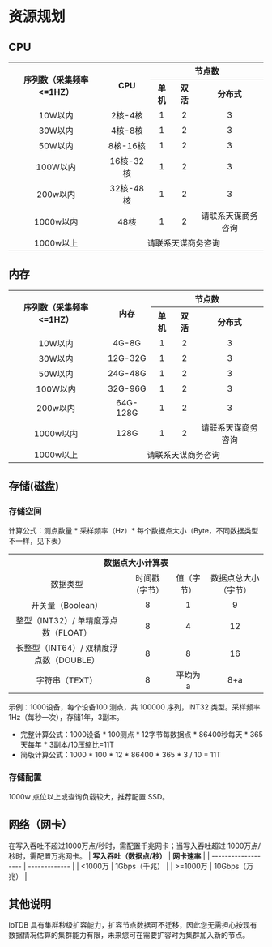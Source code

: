 <!--

    Licensed to the Apache Software Foundation (ASF) under one
    or more contributor license agreements.  See the NOTICE file
    distributed with this work for additional information
    regarding copyright ownership.  The ASF licenses this file
    to you under the Apache License, Version 2.0 (the
    "License"); you may not use this file except in compliance
    with the License.  You may obtain a copy of the License at
    
        http://www.apache.org/licenses/LICENSE-2.0
    
    Unless required by applicable law or agreed to in writing,
    software distributed under the License is distributed on an
    "AS IS" BASIS, WITHOUT WARRANTIES OR CONDITIONS OF ANY
    KIND, either express or implied.  See the License for the
    specific language governing permissions and limitations
    under the License.

-->
# 资源规划
## CPU
<table style="text-align: center;">
      <tr>
            <th rowspan="2">序列数（采集频率<=1HZ）</th>
            <th rowspan="2">CPU</th>        
            <th colspan="3">节点数</th>
      </tr>
      <tr>
            <th>单机</th>   
            <th>双活</th> 
            <th>分布式</th> 
      </tr>
      <tr>
            <td>10W以内</td>
            <td>2核-4核</td>
            <td>1</td>
            <td>2</td>
            <td>3</td>
      </tr>
      <tr>
            <td>30W以内</td>
            <td>4核-8核</td>
            <td>1</td>
            <td>2</td>
            <td>3</td>
      </tr>
      <tr>
            <td>50W以内</td>
            <td>8核-16核</td>
            <td>1</td>
            <td>2</td>
            <td>3</td>
      </tr>
      <tr>
            <td>100W以内</td>
            <td>16核-32核</td>
            <td>1</td>
            <td>2</td>
            <td>3</td>
      </tr>
      <tr>
            <td>200w以内</td>
            <td>32核-48核</td>
            <td>1</td>
            <td>2</td>
            <td>3</td>
      </tr>
      <tr>
            <td>1000w以内</td>
            <td>48核</td>
            <td>1</td>
            <td>2</td>
            <td>请联系天谋商务咨询</td>
      </tr>
      <tr>
            <td>1000w以上</td>
            <td colspan="4">请联系天谋商务咨询</td>
      </tr>
</table>

## 内存
<table style="text-align: center;">
      <tr>
            <th rowspan="2">序列数（采集频率<=1HZ）</th>
            <th rowspan="2">内存</th>        
            <th colspan="3">节点数</th>
      </tr>
      <tr>
            <th>单机</th>   
            <th>双活</th> 
            <th>分布式</th> 
      </tr>
      <tr>
            <td>10W以内</td>
            <td>4G-8G</td>
            <td>1</td>
            <td>2</td>
            <td>3</td>
      </tr>
      <tr>
            <td>30W以内</td>
            <td>12G-32G</td>
            <td>1</td>
            <td>2</td>
            <td>3</td>
      </tr>
      <tr>
            <td>50W以内</td>
            <td>24G-48G</td>
            <td>1</td>
            <td>2</td>
            <td>3</td>
      </tr>
      <tr>
            <td>100W以内</td>
            <td>32G-96G</td>
            <td>1</td>
            <td>2</td>
            <td>3</td>
      </tr>
      <tr>
            <td>200w以内</td>
            <td>64G-128G</td>
            <td>1</td>
            <td>2</td>
            <td>3</td>
      </tr>
      <tr>
            <td>1000w以内</td>
            <td>128G</td>
            <td>1</td>
            <td>2</td>
            <td>请联系天谋商务咨询</td>
      </tr>
      <tr>
            <td>1000w以上</td>
            <td colspan="4">请联系天谋商务咨询</td>
      </tr>
</table>

## 存储(磁盘)
### 存储空间
计算公式：测点数量 * 采样频率（Hz）* 每个数据点大小（Byte，不同数据类型不一样，见下表）
<table style="text-align: center;">
      <tr>
            <th colspan="4"> 数据点大小计算表 </th>        
      </tr>
      <tr>
            <td> 数据类型 </td>
            <td>时间戳（字节）</td>
            <td>值（字节）</td>
            <td>数据点总大小（字节）</td>
      </tr>
      <tr>
            <td>开关量（Boolean）</td>
            <td>8</td>
            <td>1</td>
            <td>9</td>
      </tr>
      <tr>
            <td>整型（INT32）/ 单精度浮点数（FLOAT）</td>
            <td>8</td>
            <td>4</td>
            <td>12</td>
      </tr>
      <tr>
            <td>长整型（INT64）/ 双精度浮点数（DOUBLE）</td>
            <td>8</td>
            <td>8</td>
            <td>16</td>
      </tr>
      <tr>
            <td>字符串（TEXT）</td>
            <td>8</td>
            <td>平均为a</td>
            <td>8+a</td>
      </tr>
</table>


示例：1000设备，每个设备100 测点，共 100000 序列，INT32 类型。采样频率1Hz（每秒一次），存储1年，3副本。
- 完整计算公式：1000设备 * 100测点 * 12字节每数据点 * 86400秒每天 * 365天每年 * 3副本/10压缩比=11T
- 简版计算公式：1000 * 100 * 12 * 86400 * 365 * 3 / 10 = 11T
### 存储配置
1000w 点位以上或查询负载较大，推荐配置 SSD。
## 网络（网卡）
在写入吞吐不超过1000万点/秒时，需配置千兆网卡；当写入吞吐超过 1000万点/秒时，需配置万兆网卡。
| **写入吞吐（数据点/秒）** | **网卡速率**        |
| ------------------- | ------------- |
| <1000万             | 1Gbps（千兆）  |
| >=1000万            | 10Gbps（万兆） |
## 其他说明
IoTDB 具有集群秒级扩容能力，扩容节点数据可不迁移，因此您无需担心按现有数据情况估算的集群能力有限，未来您可在需要扩容时为集群加入新的节点。
